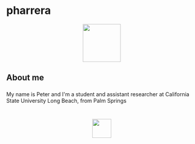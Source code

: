# pharrera
<div align="center">
  <img height="100" src="https://stryvemarketing.com/wp-content/uploads/2016/04/welcome.gif"  />
</div>

###

<h2 align="left">About me</h2>

###

<p align="left">My name is Peter and I'm a student and assistant researcher at California State University Long Beach, from Palm Springs</p>

###

<br clear="both">

<div align="center">
  <img height="50" src="https://web.archive.org/web/20090903025330/http://geocities.com/sagun_0204/computer002.gif"  />
</div>

###
